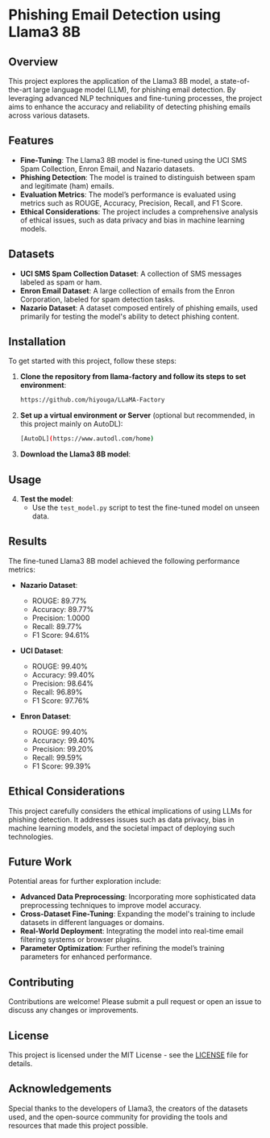# Phishing Email Detection using Llama3 8B

## Overview

This project explores the application of the Llama3 8B model, a state-of-the-art large language model (LLM), for phishing email detection. By leveraging advanced NLP techniques and fine-tuning processes, the project aims to enhance the accuracy and reliability of detecting phishing emails across various datasets.

## Features

- **Fine-Tuning**: The Llama3 8B model is fine-tuned using the UCI SMS Spam Collection, Enron Email, and Nazario datasets.
- **Phishing Detection**: The model is trained to distinguish between spam and legitimate (ham) emails.
- **Evaluation Metrics**: The model’s performance is evaluated using metrics such as ROUGE, Accuracy, Precision, Recall, and F1 Score.
- **Ethical Considerations**: The project includes a comprehensive analysis of ethical issues, such as data privacy and bias in machine learning models.

## Datasets

- **UCI SMS Spam Collection Dataset**: A collection of SMS messages labeled as spam or ham.
- **Enron Email Dataset**: A large collection of emails from the Enron Corporation, labeled for spam detection tasks.
- **Nazario Dataset**: A dataset composed entirely of phishing emails, used primarily for testing the model's ability to detect phishing content.

## Installation

To get started with this project, follow these steps:

1. **Clone the repository from llama-factory and follow its steps to set environment**:
    ```bash
    https://github.com/hiyouga/LLaMA-Factory
    ```

2. **Set up a virtual environment or Server** (optional but recommended, in this project mainly on AutoDL):
    ```bash
    [AutoDL](https://www.autodl.com/home)
    ```

4. **Download the Llama3 8B model**:

## Usage

4. **Test the model**:
    - Use the `test_model.py` script to test the fine-tuned model on unseen data.

## Results

The fine-tuned Llama3 8B model achieved the following performance metrics:

- **Nazario Dataset**:
  - ROUGE: 89.77%
  - Accuracy: 89.77%
  - Precision: 1.0000
  - Recall: 89.77%
  - F1 Score: 94.61%

- **UCI Dataset**:
  - ROUGE: 99.40%
  - Accuracy: 99.40%
  - Precision: 98.64%
  - Recall: 96.89%
  - F1 Score: 97.76%

- **Enron Dataset**:
  - ROUGE: 99.40%
  - Accuracy: 99.40%
  - Precision: 99.20%
  - Recall: 99.59%
  - F1 Score: 99.39%

## Ethical Considerations

This project carefully considers the ethical implications of using LLMs for phishing detection. It addresses issues such as data privacy, bias in machine learning models, and the societal impact of deploying such technologies.

## Future Work

Potential areas for further exploration include:

- **Advanced Data Preprocessing**: Incorporating more sophisticated data preprocessing techniques to improve model accuracy.
- **Cross-Dataset Fine-Tuning**: Expanding the model's training to include datasets in different languages or domains.
- **Real-World Deployment**: Integrating the model into real-time email filtering systems or browser plugins.
- **Parameter Optimization**: Further refining the model’s training parameters for enhanced performance.

## Contributing

Contributions are welcome! Please submit a pull request or open an issue to discuss any changes or improvements.

## License

This project is licensed under the MIT License - see the [LICENSE](LICENSE) file for details.

## Acknowledgements

Special thanks to the developers of Llama3, the creators of the datasets used, and the open-source community for providing the tools and resources that made this project possible.
